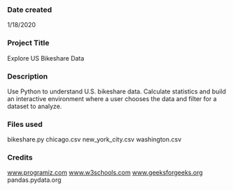 ### Date created
1/18/2020

### Project Title
Explore US Bikeshare Data

### Description
Use Python to understand U.S. bikeshare data. Calculate statistics and build an
interactive environment where a user chooses the data and filter for a
dataset to analyze.

### Files used
bikeshare.py
chicago.csv
new_york_city.csv
washington.csv

### Credits
www.programiz.com
www.w3schools.com
www.geeksforgeeks.org
pandas.pydata.org
